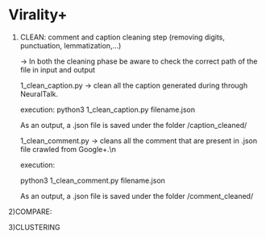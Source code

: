 # Virality+

1) CLEAN: comment and caption cleaning step (removing digits, punctuation, lemmatization,...)

	-> In both the cleaning phase be aware to check the correct path of the file in input and output

	1_clean_caption.py -> clean all the caption generated during through NeuralTalk.

	execution:
	python3 1_clean_caption.py filename.json

	As an output, a .json file is saved under the folder /caption_cleaned/

	1_clean_comment.py -> cleans all the comment that are present in .json file crawled from Google+.\n

	execution:

	python3 1_clean_comment.py filename.json

	As an output, a .json file is saved under the folder /comment_cleaned/

2)COMPARE: 

3)CLUSTERING

